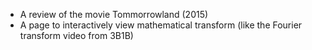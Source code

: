 - A review of the movie Tommorrowland (2015)
- A page to interactively view mathematical transform (like the  Fourier transform video from 3B1B)
